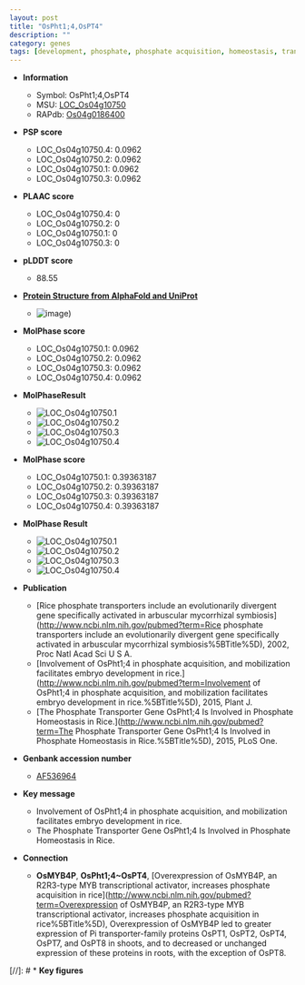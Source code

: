 ```yaml
---
layout: post
title: "OsPht1;4,OsPT4"
description: ""
category: genes
tags: [development, phosphate, phosphate acquisition, homeostasis, transporter, phosphate transport, phosphate homeostasis]
---
```


* **Information**  
    + Symbol: OsPht1;4,OsPT4  
    + MSU: [LOC_Os04g10750](http://rice.plantbiology.msu.edu/cgi-bin/ORF_infopage.cgi?orf=LOC_Os04g10750)  
    + RAPdb: [Os04g0186400](http://rapdb.dna.affrc.go.jp/viewer/gbrowse_details/irgsp1?name=Os04g0186400)  

* **PSP score**  
    + LOC_Os04g10750.4: 0.0962 
    + LOC_Os04g10750.2: 0.0962 
    + LOC_Os04g10750.1: 0.0962 
    + LOC_Os04g10750.3: 0.0962 

* **PLAAC score**  
    + LOC_Os04g10750.4: 0 
    + LOC_Os04g10750.2: 0 
    + LOC_Os04g10750.1: 0 
    + LOC_Os04g10750.3: 0 

* **pLDDT score**
    + 88.55

* **[Protein Structure from AlphaFold and UniProt](https://www.uniprot.org/uniprotkb/Q8H6H2/entry#structure)**
    + ![image](https://ricepsp.github.io/images/Q8/AF-Q8H6H2-F1.png))

* **MolPhase score**
    + LOC_Os04g10750.1: 0.0962
    + LOC_Os04g10750.2: 0.0962
    + LOC_Os04g10750.3: 0.0962
    + LOC_Os04g10750.4: 0.0962

* **MolPhaseResult**
    + ![LOC_Os04g10750.1](https://ricepsp.github.io/pictures/LOC_Os04g/LOC_Os04g10750.1.png)
    + ![LOC_Os04g10750.2](https://ricepsp.github.io/pictures/LOC_Os04g/LOC_Os04g10750.2.png)
    + ![LOC_Os04g10750.3](https://ricepsp.github.io/pictures/LOC_Os04g/LOC_Os04g10750.3.png)
    + ![LOC_Os04g10750.4](https://ricepsp.github.io/pictures/LOC_Os04g/LOC_Os04g10750.4.png)

* **MolPhase score**
    + LOC_Os04g10750.1: 0.39363187
    + LOC_Os04g10750.2: 0.39363187
    + LOC_Os04g10750.3: 0.39363187
    + LOC_Os04g10750.4: 0.39363187

* **MolPhase Result**
    + ![LOC_Os04g10750.1](https://304243504.github.io/Pictures/LOC_Os04g/LOC_Os04g10750.1.png)
    + ![LOC_Os04g10750.2](https://304243504.github.io/Pictures/LOC_Os04g/LOC_Os04g10750.2.png)
    + ![LOC_Os04g10750.3](https://304243504.github.io/Pictures/LOC_Os04g/LOC_Os04g10750.3.png)
    + ![LOC_Os04g10750.4](https://304243504.github.io/Pictures/LOC_Os04g/LOC_Os04g10750.4.png)

* **Publication**  
    + [Rice phosphate transporters include an evolutionarily divergent gene specifically activated in arbuscular mycorrhizal symbiosis](http://www.ncbi.nlm.nih.gov/pubmed?term=Rice phosphate transporters include an evolutionarily divergent gene specifically activated in arbuscular mycorrhizal symbiosis%5BTitle%5D), 2002, Proc Natl Acad Sci U S A.
    + [Involvement of OsPht1;4 in phosphate acquisition, and mobilization facilitates embryo development in rice.](http://www.ncbi.nlm.nih.gov/pubmed?term=Involvement of OsPht1;4 in phosphate acquisition, and mobilization facilitates embryo development in rice.%5BTitle%5D), 2015, Plant J.
    + [The Phosphate Transporter Gene OsPht1;4 Is Involved in Phosphate Homeostasis in Rice.](http://www.ncbi.nlm.nih.gov/pubmed?term=The Phosphate Transporter Gene OsPht1;4 Is Involved in Phosphate Homeostasis in Rice.%5BTitle%5D), 2015, PLoS One.

* **Genbank accession number**  
    + [AF536964](http://www.ncbi.nlm.nih.gov/nuccore/AF536964)

* **Key message**  
    + Involvement of OsPht1;4 in phosphate acquisition, and mobilization facilitates embryo development in rice.
    + The Phosphate Transporter Gene OsPht1;4 Is Involved in Phosphate Homeostasis in Rice.

* **Connection**  
    + __OsMYB4P__, __OsPht1;4~OsPT4__, [Overexpression of OsMYB4P, an R2R3-type MYB transcriptional activator, increases phosphate acquisition in rice](http://www.ncbi.nlm.nih.gov/pubmed?term=Overexpression of OsMYB4P, an R2R3-type MYB transcriptional activator, increases phosphate acquisition in rice%5BTitle%5D), Overexpression of OsMYB4P led to greater expression of Pi transporter-family proteins OsPT1, OsPT2, OsPT4, OsPT7, and OsPT8 in shoots, and to decreased or unchanged expression of these proteins in roots, with the exception of OsPT8.

[//]: # * **Key figures**  


